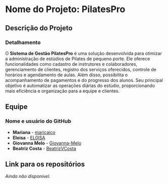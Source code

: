 # Nome do Projeto: PilatesPro  

## Descrição do Projeto  
### Detalhamento  
O **Sistema de Gestão PilatesPro** é uma solução desenvolvida para otimizar a administração de estúdios de Pilates de pequeno porte. Ele oferece funcionalidades como cadastro de instrutores e colaboradores, gerenciamento de clientes, registro dos serviços oferecidos, controle de horários e agendamento de aulas. Além disso, possibilita o acompanhamento de pagamentos e do progresso dos alunos. Seu principal objetivo é automatizar as operações diárias do estúdio, proporcionando mais eficiência e organização para a equipe e clientes.  

## Equipe  

### Nome e usuário do GitHub  
- **Mariana** - [maricaico](https://github.com/maricaico)  
- **Eloisa** - [EL0ISA](https://github.com/EL0ISA)  
- **Giovanna Melo** - [Giovanna-Melo](https://github.com/Giovanna-Melo)  
- **Beatriz Costa** - [BeatrizVCosta](https://github.com/BeatrizVCosta)  

## Link para os repositórios  
_Ainda não disponível._  

